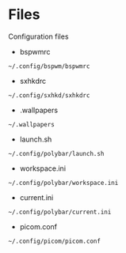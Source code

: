 # Files
Configuration files

* bspwmrc
```
~/.config/bspwm/bspwmrc
```
* sxhkdrc
```
~/.config/sxhkd/sxhkdrc
```
* .wallpapers
```
~/.wallpapers
```
* launch.sh
```
~/.config/polybar/launch.sh
```
* workspace.ini
```
~/.config/polybar/workspace.ini
```
* current.ini
```
~/.config/polybar/current.ini
```
* picom.conf
```
~/.config/picom/picom.conf
```
